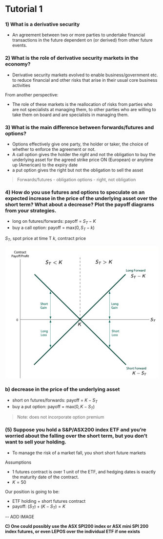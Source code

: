 # Tutorial 1

### 1) What is a derivative security
- An agreement between two or more parties to undertake financial transactions in the future dependent on (or derived) from other future events.

### 2) What is the role of derivative security markets in the economy?
- Derivative security markets evolved to enable business/government etc. to reduce financial and other risks that arise in their usual core business activities

From another perspective:
- The role of these markets is the reallocation of risks from parties who are not specialists at managing them, to other parties who are willing to take them on board and are specialists in managing them.

### 3) What is the main difference between forwards/futures and options?
- Options effectively give one party, the holder or taker, the choice of whether to enforce the agreement or not.
- A call option gives the holder the *right* and not the obligation to buy the underlying asset for the agreed strike price ON (European) or anytime up (American) to the expiry date
- a put option gives the right but not the obligation to sell the asset

> Forwards/futures - obligation
> options - right, not obligation

### 4) How do you use futures and options to speculate on an expected increase in the price of the underlying asset over the short term? What about a decrease? Plot the payoff diagrams from your strategies.

- long on futures/forwards: payoff = $S_{T} - K$
- buy a call option: payoff = $\text{max}(0, S_{T} - k)$

$S_{T}$, spot price at time T
$k$, contract price

![alt text](assets\IMG2.PNG)

### b) decrease in the price of the underlying asset

- short on futures/forwards: payoff = $K - S_{T}$
- buy a put option: payoff = $\text{max}(0, K - S_{T})$

> Note: does not incorporate option premium

### (5) Suppose you hold a S&P/ASX200 index ETF and you’re worried about the falling over the short term, but you don’t want to sell your holding.

- To manage the risk of a market fall, you short short future markets

Assumptions
- 1 futures contract is over 1 unit of the ETF, and hedging dates is exactly the maturity date of the contract.
- $K = 50$

Our position is going to be:
- ETF holding + short futures contract
- payoff: $(S_{T}) + (K - S_{T}) = K$

-- ADD IMAGE

**C) One could possibly use the ASX SPI200 index or ASX mini SPI 200 index futures, or even LEPOS over the individual ETF if one exists**
